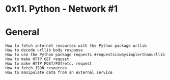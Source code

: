 # 0x11. Python - Network #1

#	General
	How to fetch internet resources with the Python package urllib
	How to decode urllib body response
	How to use the Python package requests #requestsiswaysimplerthanurllib
	How to make HTTP GET request
	How to make HTTP POST/PUT/etc. request
	How to fetch JSON resources
	How to manipulate data from an external service
